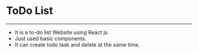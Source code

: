 # ToDo List

---
- It is  a to-do list Website using React js.
- Just used basic components. 
- It can create todo task and delete at the same time.